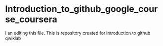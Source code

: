 # Introduction_to_github_google_course_coursera
I an editing this file.
This is repository created for introduction to github qwiklab
